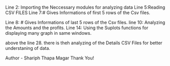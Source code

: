 <!-- Explanation of the Code -->
Line 2: Importing the Neccessary modules for analyzing data
Line 5:Reading CSV FILES
Line 7:# Gives Informations of first 5 rows of the Csv files.

Line 8: # Gives Informations of last 5 rows of the Csv files.
line 10: Analyzing the Amounts and the profits.
Line 14: Using the Suplots functions for displaying many graph in same windows.

above the line 28. there is theh analyzing of the Details CSV Files for better understaning of data.

<!-- after Line:30 there is more enhance or more heavy data analyazing but it is quit simplerw whe you understands the features used in the program -->

Author - Shariph Thapa Magar
Thank You!